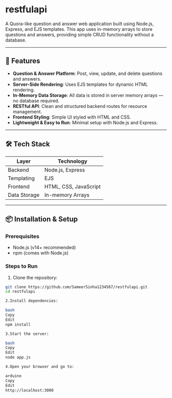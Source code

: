# restfulapi

A Quora-like question and answer web application built using Node.js, Express, and EJS templates. This app uses in-memory arrays to store questions and answers, providing simple CRUD functionality without a database.

---

## 🚀 Features

- **Question & Answer Platform**: Post, view, update, and delete questions and answers.
- **Server-Side Rendering**: Uses EJS templates for dynamic HTML rendering.
- **In-Memory Data Storage**: All data is stored in server memory arrays — no database required.
- **RESTful API**: Clean and structured backend routes for resource management.
- **Frontend Styling**: Simple UI styled with HTML and CSS.
- **Lightweight & Easy to Run**: Minimal setup with Node.js and Express.

---

## 🛠️ Tech Stack

| Layer         | Technology              |
|---------------|-------------------------|
| Backend       | Node.js, Express        |
| Templating    | EJS                     |
| Frontend      | HTML, CSS, JavaScript   |
| Data Storage  | In-memory Arrays        |

---

## 📦 Installation & Setup

### Prerequisites

- Node.js (v14+ recommended)
- npm (comes with Node.js)

### Steps to Run

1. Clone the repository:

```bash
git clone https://github.com/SameerSinha1234567/restfulapi.git
cd restfulapi

2.Install dependencies:

bash
Copy
Edit
npm install

3.Start the server:

bash
Copy
Edit
node app.js

4.Open your browser and go to:

arduino
Copy
Edit
http://localhost:3000

